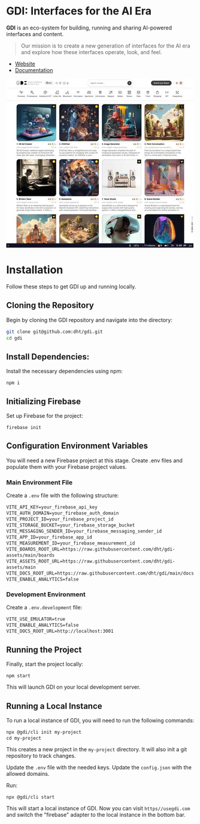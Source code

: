 # GDI: Interfaces for the AI Era

**GDI** is an eco-system for building, running and sharing AI-powered interfaces and content.

> Our mission is to create a new generation of interfaces for the AI era and explore how these interfaces operate, look, and feel.

- [Website](https://usegdi.com)
- [Documentation](https://usegdi.com/docs#introduction/about.md)

<img src="https://raw.githubusercontent.com/dht/gdi-assets/main/images/screenshot.jpg" width="500"/>

# Installation

Follow these steps to get GDI up and running locally.

## Cloning the Repository

Begin by cloning the GDI repository and navigate into the directory:

```bash
git clone git@github.com:dht/gdi.git
cd gdi
```

## Install Dependencies:

Install the necessary dependencies using npm:

```
npm i
```

## Initializing Firebase

Set up Firebase for the project:

```
firebase init
```

## Configuration Environment Variables

You will need a new Firebase project at this stage. Create .env files and populate them with your Firebase project values.

### Main Environment File

Create a `.env` file with the following structure:

```
VITE_API_KEY=your_firebase_api_key
VITE_AUTH_DOMAIN=your_firebase_auth_domain
VITE_PROJECT_ID=your_firebase_project_id
VITE_STORAGE_BUCKET=your_firebase_storage_bucket
VITE_MESSAGING_SENDER_ID=your_firebase_messaging_sender_id
VITE_APP_ID=your_firebase_app_id
VITE_MEASUREMENT_ID=your_firebase_measurement_id
VITE_BOARDS_ROOT_URL=https://raw.githubusercontent.com/dht/gdi-assets/main/boards
VITE_ASSETS_ROOT_URL=https://raw.githubusercontent.com/dht/gdi-assets/main
VITE_DOCS_ROOT_URL=https://raw.githubusercontent.com/dht/gdi/main/docs
VITE_ENABLE_ANALYTICS=false
```

### Development Environment

Create a `.env.development` file:

```
VITE_USE_EMULATOR=true
VITE_ENABLE_ANALYTICS=false
VITE_DOCS_ROOT_URL=http://localhost:3001
```

## Running the Project

Finally, start the project locally:

```
npm start
```

This will launch GDI on your local development server.

## Running a Local Instance

To run a local instance of GDI, you will need to run the following commands:

```
npx @gdi/cli init my-project
cd my-project
```

This creates a new project in the `my-project` directory. It will also init a git repository to track changes.

Update the `.env` file with the needed keys.
Update the `config.json` with the allowed domains.

Run:

```
npx @gdi/cli start
```

This will start a local instance of GDI. Now you can visit `https//usegdi.com` and switch the "firebase" adapter to the local instance in the bottom bar.
